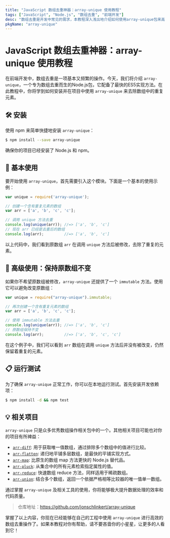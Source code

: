```yaml
---
title: "JavaScript 数组去重神器：array-unique 使用教程"
tags: ["JavaScript", "Node.js", "数组去重", "前端开发"]
desc: "数组去重是开发中常见的需求，本教程深入浅出地介绍如何使用array-unique包来高效实现数组去重。接下来，让我们揭开array-unique的神秘面纱。"
pkgName: "array-unique"
---
```


# JavaScript 数组去重神器：array-unique 使用教程

在前端开发中，数组去重是一项基本又频繁的操作。今天，我们将介绍 `array-unique`，一个专为数组去重而生的Node.js包，它配备了最快的ES5实现方法。在此教程中，你将学到如何安装并在项目中使用 `array-unique` 来去除数组中的重复元素。

## 🛠️ 安装

使用 npm 来简单快捷地安装 `array-unique`：

```bash
$ npm install --save array-unique
```

确保你的项目已经安装了 Node.js 和 npm。

## 🎲 基本使用

要开始使用 `array-unique`，首先需要引入这个模块。下面是一个基本的使用示例：

```javascript
var unique = require('array-unique');

// 创建一个含有重复元素的数组
var arr = ['a', 'b', 'c', 'c'];

// 调用 unique 方法去重
console.log(unique(arr)); //=> ['a', 'b', 'c']
// 现在 arr 已经是去重后的数组
console.log(arr);         //=> ['a', 'b', 'c']
```
以上代码中，我们看到原数组 `arr` 在调用 `unique` 方法后被修改，去除了重复的元素。

## 🌟 高级使用：保持原数组不变

如果你不希望原数组被修改，`array-unique` 还提供了一个 `immutable` 方法。使用它可以避免改变原数组：

```javascript
var unique = require("array-unique").immutable;

// 再次创建一个含有重复元素的数组
var arr = ['a', 'b', 'c', 'c'];

// 使用 immutable 方法去重
console.log(unique(arr)); //=> ['a', 'b', 'c']
// 原数组保持不变
console.log(arr);         //=> ['a', 'b', 'c', 'c']
```
在这个例子中，我们可以看到 `arr` 数组在调用 `unique` 方法后并没有被改变，仍然保留着重复的元素。

## 📋 运行测试

为了确保 `array-unique` 正常工作，你可以在本地运行测试。首先安装开发依赖项：

```bash
$ npm install -d && npm test
```

## 💡 相关项目

`array-unique` 只是众多优秀数组操作相关包中的一个。其他相关项目可能也对你的项目有所裨益：

- [`arr-diff`](https://www.npmjs.com/package/arr-diff): 用于获取唯一值数组，通过排除多个数组中的值进行比较。
- [`arr-flatten`](https://www.npmjs.com/package/arr-flatten): 递归地平铺多层数组，是最快的平铺实现方式。
- [`arr-map`](https://www.npmjs.com/package/arr-map): 比原生的数组 map 方法更快的 Node.js 替代品。
- [`arr-pluck`](https://www.npmjs.com/package/arr-pluck): 从集合中的所有元素检索指定属性的值。
- [`arr-reduce`](https://www.npmjs.com/package/arr-reduce): 快速数组 reduce 方法，同样适用于稀疏数组。
- [`arr-union`](https://www.npmjs.com/package/arr-union): 结合多个数组，返回一个依据严格相等比较器的唯一值单一数组。

通过掌握 `array-unique` 及相关工具的使用，你将能够极大提升数据处理的效率和代码质量。

> 仓库地址：https://github.com/jonschlinkert/array-unique

掌握了以上内容，你现在已经能够在自己的工程中使用 `array-unique` 进行高效的数组去重操作了。如果本教程对你有帮助，请不要吝啬你的小星星，让更多的人看到它！